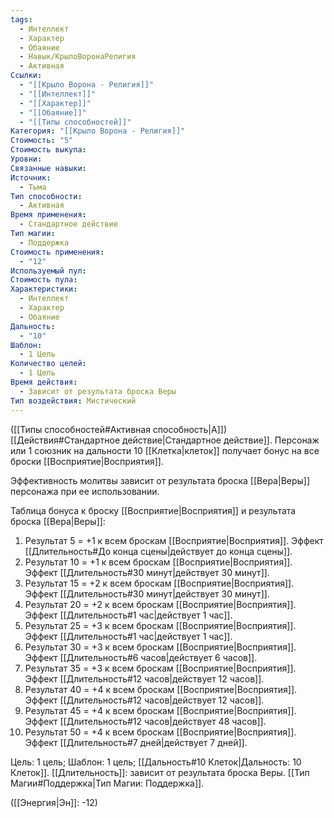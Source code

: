 ```yaml
---
tags:
  - Интеллект
  - Характер
  - Обаяние
  - Навык/КрылоВоронаРелигия
  - Активная
Ссылки:
  - "[[Крыло Ворона - Религия]]"
  - "[[Интеллект]]"
  - "[[Характер]]"
  - "[[Обаяние]]"
  - "[[Типы способностей]]"
Категория: "[[Крыло Ворона - Религия]]"
Стоимость: "5"
Стоимость выкупа: 
Уровни: 
Связанные навыки: 
Источник:
  - Тьма
Тип способности:
  - Активная
Время применения:
  - Стандартное действие
Тип магии:
  - Поддержка
Стоимость применения:
  - "12"
Используемый пул: 
Стоимость пула: 
Характеристики:
  - Интеллект
  - Характер
  - Обаяние
Дальность:
  - "10"
Шаблон:
  - 1 Цель
Количество целей:
  - 1 Цель
Время действия:
  - Зависит от результата броска Веры
Тип воздействия: Мистический
---
```

([[Типы способностей#Активная способность|А]]) [[Действия#Стандартное действие|Стандартное действие]]. Персонаж или 1 союзник на дальности 10 [[Клетка|клеток]] получает бонус на все броски [[Восприятие|Восприятия]]. 

Эффективность молитвы зависит от результата броска [[Вера|Веры]] персонажа при ее использовании. 

Таблица бонуса к броску [[Восприятие|Восприятия]] и результата броска [[Вера|Веры]]:

1. Результат 5 = +1 к всем броскам [[Восприятие|Восприятия]]. Эффект [[Длительность#До конца сцены|действует до конца сцены]]. 
2. Результат 10 = +1 к всем броскам [[Восприятие|Восприятия]]. Эффект [[Длительность#30 минут|действует 30 минут]]. 
3. Результат 15 = +2 к всем броскам [[Восприятие|Восприятия]]. Эффект [[Длительность#30 минут|действует 30 минут]]. 
4. Результат 20 = +2 к всем броскам [[Восприятие|Восприятия]]. Эффект [[Длительность#1 час|действует 1 час]]. 
5. Результат 25 = +3 к всем броскам [[Восприятие|Восприятия]]. Эффект [[Длительность#1 час|действует 1 час]]. 
6. Результат 30 = +3 к всем броскам [[Восприятие|Восприятия]]. Эффект [[Длительность#6 часов|действует 6 часов]]. 
7. Результат 35 = +3 к всем броскам [[Восприятие|Восприятия]]. Эффект [[Длительность#12 часов|действует 12 часов]].
8. Результат 40 = +4 к всем броскам [[Восприятие|Восприятия]]. Эффект [[Длительность#12 часов|действует 12 часов]].
9. Результат 45 = +4 к всем броскам [[Восприятие|Восприятия]]. Эффект [[Длительность#12 часов|действует 48 часов]].
10. Результат 50 = +4 к всем броскам [[Восприятие|Восприятия]]. Эффект [[Длительность#7 дней|действует 7 дней]].

Цель: 1 цель; Шаблон: 1 цель; [[Дальность#10 Клеток|Дальность: 10 Клеток]]. [[Длительность]]: зависит от результата броска Веры. [[Тип Магии#Поддержка|Тип Магии: Поддержка]].

([[Энергия|Эн]]: -12)